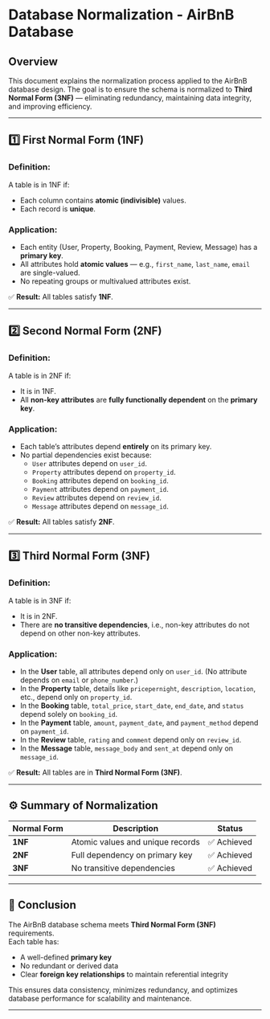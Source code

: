 # Database Normalization - AirBnB Database

## Overview
This document explains the normalization process applied to the AirBnB database design. The goal is to ensure the schema is normalized to **Third Normal Form (3NF)** — eliminating redundancy, maintaining data integrity, and improving efficiency.

---

## 1️⃣ First Normal Form (1NF)
### Definition:
A table is in 1NF if:
- Each column contains **atomic (indivisible)** values.
- Each record is **unique**.

### Application:
- Each entity (User, Property, Booking, Payment, Review, Message) has a **primary key**.
- All attributes hold **atomic values** — e.g., `first_name`, `last_name`, `email` are single-valued.
- No repeating groups or multivalued attributes exist.

✅ **Result:** All tables satisfy **1NF**.

---

## 2️⃣ Second Normal Form (2NF)
### Definition:
A table is in 2NF if:
- It is in 1NF.
- All **non-key attributes** are **fully functionally dependent** on the **primary key**.

### Application:
- Each table’s attributes depend **entirely** on its primary key.
- No partial dependencies exist because:
  - `User` attributes depend on `user_id`.
  - `Property` attributes depend on `property_id`.
  - `Booking` attributes depend on `booking_id`.
  - `Payment` attributes depend on `payment_id`.
  - `Review` attributes depend on `review_id`.
  - `Message` attributes depend on `message_id`.

✅ **Result:** All tables satisfy **2NF**.

---

## 3️⃣ Third Normal Form (3NF)
### Definition:
A table is in 3NF if:
- It is in 2NF.
- There are **no transitive dependencies**, i.e., non-key attributes do not depend on other non-key attributes.

### Application:
- In the **User** table, all attributes depend only on `user_id`. (No attribute depends on `email` or `phone_number`.)
- In the **Property** table, details like `pricepernight`, `description`, `location`, etc., depend only on `property_id`.
- In the **Booking** table, `total_price`, `start_date`, `end_date`, and `status` depend solely on `booking_id`.
- In the **Payment** table, `amount`, `payment_date`, and `payment_method` depend on `payment_id`.
- In the **Review** table, `rating` and `comment` depend only on `review_id`.
- In the **Message** table, `message_body` and `sent_at` depend only on `message_id`.

✅ **Result:** All tables are in **Third Normal Form (3NF)**.

---

## ⚙️ Summary of Normalization
| Normal Form | Description | Status |
|--------------|--------------|---------|
| **1NF** | Atomic values and unique records | ✅ Achieved |
| **2NF** | Full dependency on primary key | ✅ Achieved |
| **3NF** | No transitive dependencies | ✅ Achieved |

---

## 🧠 Conclusion
The AirBnB database schema meets **Third Normal Form (3NF)** requirements.  
Each table has:
- A well-defined **primary key**
- No redundant or derived data
- Clear **foreign key relationships** to maintain referential integrity

This ensures data consistency, minimizes redundancy, and optimizes database performance for scalability and maintenance.

---